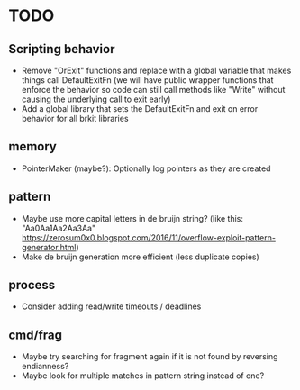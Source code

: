 # TODO

## Scripting behavior

- Remove "OrExit" functions and replace with a global variable that makes
  things call DefaultExitFn (we will have public wrapper functions that
  enforce the behavior so code can still call methods like "Write"
  without causing the underlying call to exit early)
- Add a global library that sets the DefaultExitFn and exit on error
  behavior for all brkit libraries

## memory

- PointerMaker (maybe?): Optionally log pointers as they are created

## pattern

- Maybe use more capital letters in de bruijn string?
  (like this: "Aa0Aa1Aa2Aa3Aa"
  https://zerosum0x0.blogspot.com/2016/11/overflow-exploit-pattern-generator.html)
- Make de bruijn generation more efficient (less duplicate copies)

## process

- Consider adding read/write timeouts / deadlines

## cmd/frag

- Maybe try searching for fragment again if it is not found by reversing
  endianness?
- Maybe look for multiple matches in pattern string instead of one?
